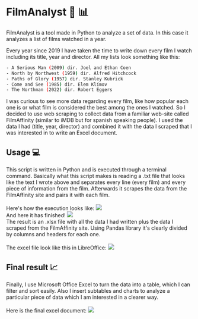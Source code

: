 # FilmAnalyst :movie_camera: :bar_chart:
FilmAnalyst is a tool made in Python to analyze a set of data. In this case it analyzes a list of films watched in a year.

Every year since 2019 I have taken the time to write down every film I watch including its title, year and director. All my lists look something like this:
```bash
- A Serious Man (2009) dir. Joel and Ethan Coen
- North by Northwest (1959) dir. Alfred Hitchcock
- Paths of Glory (1957) dir. Stanley Kubrick
- Come and See (1985) dir. Elem Klímov
- The Northman (2022) dir. Robert Eggers
```
I was curious to see more data regarding every film, like how popular each one is or what film is considered the best among the ones I watched.
So I decided to use web scraping to collect data from a familiar web-site called FilmAffinity (similar to iMDB but for spanish speaking people). 
I used the data I had (title, year, director) and combined it with the data I scraped that I was interested in to write an Excel document.

## Usage :computer:
This script is written in Python and is executed through a terminal command. Basically what this script makes is reading a .txt file that looks like the text I wrote above and separates every line (every film) and every piece of information from the film. Afterwards it scrapes the data from the FilmAffinity site and pairs it with each film.<br> 
<br> Here's how the execution looks like:
![](https://raw.githubusercontent.com/alvarocosin/Mispelis/main/resources/initial.png)
<br> And here it has finished!
![](https://raw.githubusercontent.com/alvarocosin/Mispelis/main/resources/finished.gif)
<br> The result is an .xlsx file with all the data I had written plus the data I scraped from the FilmAffinity site. Using Pandas library it's clearly divided by columns and headers for each one. <br>
<br> The excel file look like this in LibreOffice:
![](https://raw.githubusercontent.com/alvarocosin/Mispelis/main/resources/libreoffice.png)

## Final result :chart_with_upwards_trend:
Finally, I use Microsoft Office Excel to turn the data into a table, which I can filter and sort easily. Also I insert subtables and charts to analyze a particular piece of data which I am interested in a clearer way. <br>
<br> Here is the final excel document:
![](https://raw.githubusercontent.com/alvarocosin/Mispelis/main/resources/excel.png)

